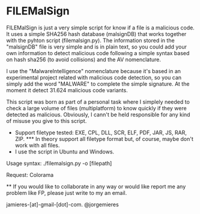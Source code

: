 # FILEMalSign
FILEMalSign is just a very simple script for know if a file is a malicious code. It uses a simple SHA256 hash database (malsignDB) that works together with the pyhton script (filemalsign.py). The information stored in the "malsignDB" file is very simple and is in plain text, so you could add your own information to detect malicious code following a simple syntax based on hash sha256 (to avoid collisions) and the AV nomenclature.

I use the "MalwareIntelligence" nomenclature because it's based in an experimental project related with malicious code detection, so you can simply add the word "MALWARE" to complete the simple signature. At the moment it detect 31.624 malicious code variants.

This script was born as part of a personal task where I simplely needed to check a large volume of files (multiplatform) to know quickly if they were detected as malicious. Obviously, I cann't be held responsible for any kind of misuse you give to this script.

* Support filetype tested: EXE, CPL, DLL, SCR, ELF, PDF, JAR, JS, RAR, ZIP. 
	*** In theory support all filetype format but, of course, maybe don't work with all files.
* I use the script in Ubuntu and Windows.

Usage syntax: ./filemalsign.py -o [filepath]

Request:
Colorama

** If you would like to collaborate in any way or would like report me any problem like FP, please just write to my an email.

jamieres-[at]-gmail-[dot]-com. 
@jorgemieres


